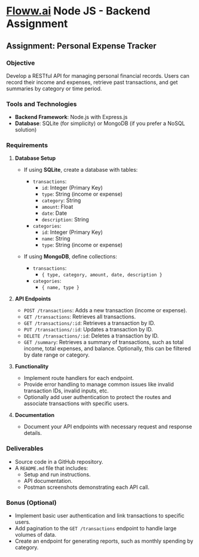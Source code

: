 # [Floww.ai](http://Floww.ai) Node JS - Backend Assignment

## Assignment: Personal Expense Tracker

### Objective

Develop a RESTful API for managing personal financial records. Users can record their income and expenses, retrieve past transactions, and get summaries by category or time period.

### Tools and Technologies

- **Backend Framework**: Node.js with Express.js
- **Database**: SQLite (for simplicity) or MongoDB (if you prefer a NoSQL solution)

### Requirements

1. **Database Setup**
    - If using **SQLite**, create a database with tables:
        - `transactions`: 
            - `id`: Integer (Primary Key)
            - `type`: String (income or expense)
            - `category`: String
            - `amount`: Float
            - `date`: Date
            - `description`: String
        - `categories`: 
            - `id`: Integer (Primary Key)
            - `name`: String
            - `type`: String (income or expense)
    
    - If using **MongoDB**, define collections:
        - `transactions`: 
            - `{ type, category, amount, date, description }`
        - `categories`: 
            - `{ name, type }`

2. **API Endpoints**
    - `POST /transactions`: Adds a new transaction (income or expense).
    - `GET /transactions`: Retrieves all transactions.
    - `GET /transactions/:id`: Retrieves a transaction by ID.
    - `PUT /transactions/:id`: Updates a transaction by ID.
    - `DELETE /transactions/:id`: Deletes a transaction by ID.
    - `GET /summary`: Retrieves a summary of transactions, such as total income, total expenses, and balance. Optionally, this can be filtered by date range or category.

3. **Functionality**
    - Implement route handlers for each endpoint.
    - Provide error handling to manage common issues like invalid transaction IDs, invalid inputs, etc.
    - Optionally add user authentication to protect the routes and associate transactions with specific users.

4. **Documentation**
    - Document your API endpoints with necessary request and response details.

### Deliverables

- Source code in a GitHub repository.
- A `README.md` file that includes:
    - Setup and run instructions.
    - API documentation.
    - Postman screenshots demonstrating each API call.

### Bonus (Optional)

- Implement basic user authentication and link transactions to specific users.
- Add pagination to the `GET /transactions` endpoint to handle large volumes of data.
- Create an endpoint for generating reports, such as monthly spending by category.
